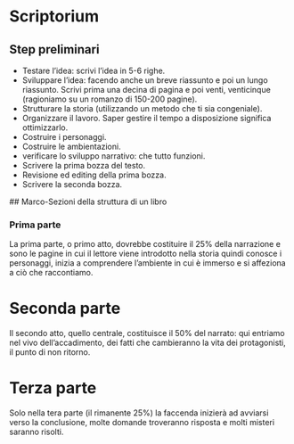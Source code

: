 # Scriptorium

## Step preliminari

- Testare l’idea: scrivi l’idea in 5-6 righe.
- Sviluppare l’idea: facendo anche un breve riassunto e poi un lungo riassunto. Scrivi prima una decina di pagina e poi venti, venticinque (ragioniamo su un romanzo di 150-200 pagine).
- Strutturare la storia (utilizzando un metodo che ti sia congeniale).
- Organizzare il lavoro. Saper gestire il tempo a disposizione significa ottimizzarlo.
- Costruire i personaggi.
- Costruire le ambientazioni.
- verificare lo sviluppo narrativo: che tutto funzioni.
- Scrivere la prima bozza del testo.
- Revisione ed editing della prima bozza.
- Scrivere la seconda bozza.

## Marco-Sezioni della struttura di un libro

### Prima parte
La prima parte, o primo atto, dovrebbe costituire il 25% della narrazione e sono le pagine in cui il lettore viene introdotto nella storia quindi conosce i personaggi, inizia a comprendere l’ambiente in cui è immerso e si affeziona a ciò che raccontiamo.

# Seconda parte
Il secondo atto, quello centrale, costituisce il 50% del narrato: qui entriamo nel vivo dell’accadimento, dei fatti che cambieranno la vita dei protagonisti, il punto di non ritorno.

# Terza parte
Solo nella tera parte (il rimanente 25%) la faccenda inizierà ad avviarsi verso la conclusione, molte domande troveranno risposta e molti misteri saranno risolti.